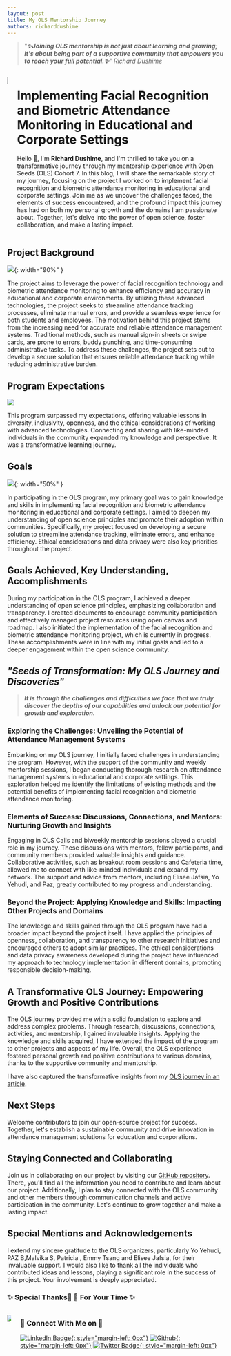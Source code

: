 ```yaml
---
layout: post
title: My OLS Mentorship Journey 
authors: richarddushime
---
```


> "***✨Joining OLS mentorship is not just about learning and growing; it's about being part of a supportive community that empowers you to reach your full potential.✨***"
>  *Richard Dushime*


<div class="columns">
  <div class="column is-one-fifth" markdown="1">

![](/images/2023-06-14-richard-ols-mentorship-journey/Biometric1.png)

  </div>
  <div class="column" markdown="1">

# Implementing Facial Recognition and Biometric Attendance Monitoring in Educational and Corporate Settings

Hello 👋, I'm **Richard Dushime**, and I'm thrilled to take you on a transformative journey through my mentorship experience with Open Seeds (OLS) Cohort 7. In this blog, I will share the remarkable story of my journey, focusing on the project I worked on to implement facial recognition and biometric attendance monitoring in educational and corporate settings. Join me as we uncover the challenges faced, the elements of success encountered, and the profound impact this journey has had on both my personal growth and the domains I am passionate about. Together, let's delve into the power of open science, foster collaboration, and make a lasting impact.
 
   </div>
</div>

## Project Background

![](/images/2023-06-14-richard-ols-mentorship-journey/home.png){: width="90%" }
     
The project aims to leverage the power of facial recognition technology and biometric attendance monitoring to enhance efficiency and accuracy in educational and corporate environments. By utilizing these advanced technologies, the project seeks to streamline attendance tracking processes, eliminate manual errors, and provide a seamless experience for both students and employees. The motivation behind this project stems from the increasing need for accurate and reliable attendance management systems. Traditional methods, such as manual sign-in sheets or swipe cards, are prone to errors, buddy punching, and time-consuming administrative tasks. To address these challenges, the project sets out to develop a secure solution that ensures reliable attendance tracking while reducing administrative burden.

## Program Expectations

![](/images/2023-06-14-richard-ols-mentorship-journey/Graduation.png)

This program surpassed my expectations, offering valuable lessons in diversity, inclusivity, openness, and the ethical considerations of working with advanced technologies. Connecting and sharing with like-minded individuals in the community expanded my knowledge and perspective. It was a transformative learning journey.

## Goals

![](/images/2023-06-14-richard-ols-mentorship-journey/3362.jpg){: width="50%" }
     
In participating in the OLS program, my primary goal was to gain knowledge and skills in implementing facial recognition and biometric attendance monitoring in educational and corporate settings. I aimed to deepen my understanding of open science principles and promote their adoption within communities. Specifically, my project focused on developing a secure solution to streamline attendance tracking, eliminate errors, and enhance efficiency. Ethical considerations and data privacy were also key priorities throughout the project.

## Goals Achieved, Key Understanding, Accomplishments

During my participation in the OLS program, I achieved a deeper understanding of open science principles, emphasizing collaboration and transparency. I created documents to encourage community participation and effectively managed project resources using open canvas and roadmap. I also initiated the implementation of the facial recognition and biometric attendance monitoring project, which is currently in progress. These accomplishments were in line with my initial goals and led to a deeper engagement within the open science community.

## *"Seeds of Transformation: My OLS Journey and Discoveries"*

> ***It is through the challenges and difficulties we face that we truly discover the depths of our capabilities and unlock our potential for growth and exploration.***

### Exploring the Challenges: Unveiling the Potential of Attendance Management Systems

Embarking on my OLS journey, I initially faced challenges in understanding the program. However, with the support of the community and weekly mentorship sessions, I began conducting thorough research on attendance management systems in educational and corporate settings. This exploration helped me identify the limitations of existing methods and the potential benefits of implementing facial recognition and biometric attendance monitoring.

### Elements of Success: Discussions, Connections, and Mentors: Nurturing Growth and Insights

Engaging in OLS Calls and biweekly mentorship sessions played a crucial role in my journey. These discussions with mentors, fellow participants, and community members provided valuable insights and guidance. Collaborative activities, such as breakout room sessions and Cafeteria time, allowed me to connect with like-minded individuals and expand my network. The support and advice from mentors, including Elisee Jafsia, Yo Yehudi, and Paz, greatly contributed to my progress and understanding.

### Beyond the Project: Applying Knowledge and Skills: Impacting Other Projects and Domains

The knowledge and skills gained through the OLS program have had a broader impact beyond the project itself. I have applied the principles of openness, collaboration, and transparency to other research initiatives and encouraged others to adopt similar practices. The ethical considerations and data privacy awareness developed during the project have influenced my approach to technology implementation in different domains, promoting responsible decision-making.

## A Transformative OLS Journey: Empowering Growth and Positive Contributions

The OLS journey provided me with a solid foundation to explore and address complex problems. Through research, discussions, connections, activities, and mentorship, I gained invaluable insights. Applying the knowledge and skills acquired, I have extended the impact of the program to other projects and aspects of my life. Overall, the OLS experience fostered personal growth and positive contributions to various domains, thanks to the supportive community and mentorship.

I have also captured the transformative insights from my [OLS journey in an article](https://www.linkedin.com/pulse/transformative-insights-my-journey-through-ols-program-richard/).

## Next Steps

Welcome contributors to join our open-source project for success. Together, let's establish a sustainable community and drive innovation in attendance management solutions for education and corporations.

## Staying Connected and Collaborating

Join us in collaborating on our project by visiting our [GitHub repository](https://github.com/richarddushime/Implementing-Facial-Recognition-and-Biometric-Attendance-Monitoring-in-Educational-and-Corporate-Set). There, you'll find all the information you need to contribute and learn about our project. Additionally, I plan to stay connected with the OLS community and other members through communication channels and active participation in the community. Let's continue to grow together and make a lasting impact.

## Special Mentions and Acknowledgements

I extend my sincere gratitude to the OLS organizers, particularly Yo Yehudi, PAZ B,Malvika S, Patricia , Emmy Tsang and Elisee Jafsia, for their invaluable support. I would also like to thank all the individuals who contributed ideas and lessons, playing a significant role in the success of this project. Your involvement is deeply appreciated.

### ✨ Special Thanks🌱 🌱 For Your Time ✨ 

<div class="columns">
  <div class="column is-2" markdown="1">

![](/images/2023-06-14-richard-ols-mentorship-journey/richard.png)

  </div>
  <div class="column" markdown="1">

### 👯 Connect With Me on 👯

[![LinkedIn Badge](https://img.shields.io/badge/LinkedIn-Profile-informational?style=flat&logo=linkedin&logoColor=white&color=blue){: style="margin-left: 0px"}](https://www.linkedin.com/in/richard-dushime/)
[![Github](https://camo.githubusercontent.com/cca71357fe98ec5f8cd6ebab9044ad2901f4b64ebda379ac81608ed9f1caa1a0/68747470733a2f2f696d672e736869656c64732e696f2f7374617469632f76313f7374796c653d666f722d7468652d6261646765266d6573736167653d47697448756226636f6c6f723d313831373137266c6f676f3d476974487562266c6f676f436f6c6f723d464646464646266c6162656c3d){: style="margin-left: 0px"}](http://github.com/richarddushime)
[![Twitter Badge](https://img.shields.io/badge/Twitter-Profile-informational?style=flat&logo=twitter&logoColor=white&color=blue){: style="margin-left: 0px"}](https://twitter.com/RichardDushime)
  
  </div>

</div>


